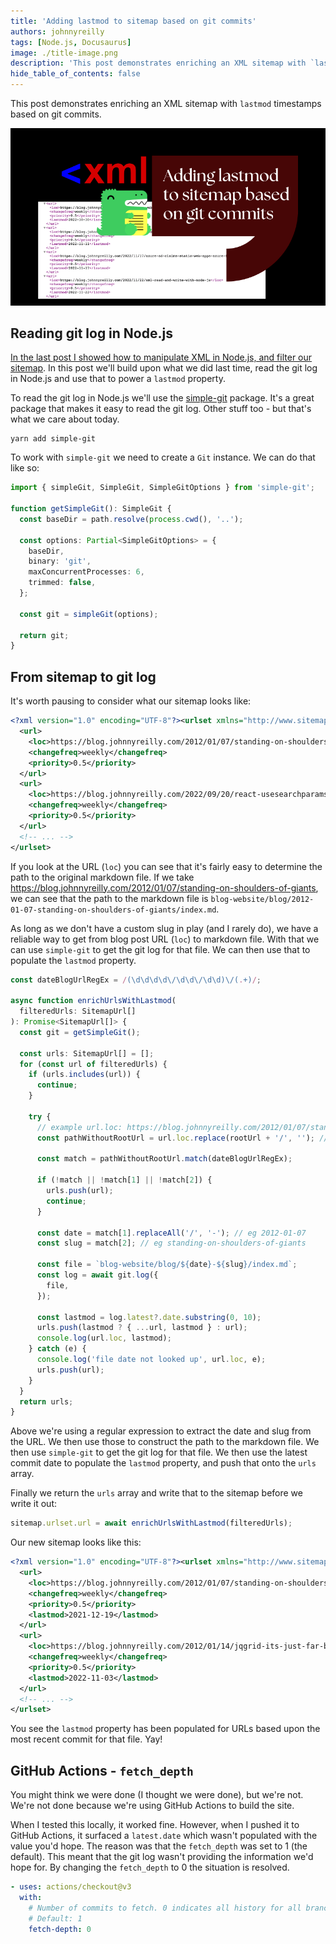 ```yaml
---
title: 'Adding lastmod to sitemap based on git commits'
authors: johnnyreilly
tags: [Node.js, Docusaurus]
image: ./title-image.png
description: 'This post demonstrates enriching an XML sitemap with `lastmod` timestamps based on git commits.'
hide_table_of_contents: false
---
```


This post demonstrates enriching an XML sitemap with `lastmod` timestamps based on git commits.

![title image reading "Adding lastmod to sitemap based on git commits" with XML and Docusaurus logos](title-image.png)

<!--truncate-->

## Reading git log in Node.js

[In the last post I showed how to manipulate XML in Node.js, and filter our sitemap](../2022-11-22-xml-read-and-write-with-node-js/index.md). In this post we'll build upon what we did last time, read the git log in Node.js and use that to power a `lastmod` property.

To read the git log in Node.js we'll use the [simple-git](https://www.npmjs.com/package/simple-git) package. It's a great package that makes it easy to read the git log. Other stuff too - but that's what we care about today.

```shell
yarn add simple-git
```

To work with `simple-git` we need to create a `Git` instance. We can do that like so:

```ts
import { simpleGit, SimpleGit, SimpleGitOptions } from 'simple-git';

function getSimpleGit(): SimpleGit {
  const baseDir = path.resolve(process.cwd(), '..');

  const options: Partial<SimpleGitOptions> = {
    baseDir,
    binary: 'git',
    maxConcurrentProcesses: 6,
    trimmed: false,
  };

  const git = simpleGit(options);

  return git;
}
```

## From sitemap to git log

It's worth pausing to consider what our sitemap looks like:

```xml
<?xml version="1.0" encoding="UTF-8"?><urlset xmlns="http://www.sitemaps.org/schemas/sitemap/0.9" xmlns:news="http://www.google.com/schemas/sitemap-news/0.9" xmlns:xhtml="http://www.w3.org/1999/xhtml" xmlns:image="http://www.google.com/schemas/sitemap-image/1.1" xmlns:video="http://www.google.com/schemas/sitemap-video/1.1">
  <url>
    <loc>https://blog.johnnyreilly.com/2012/01/07/standing-on-shoulders-of-giants</loc>
    <changefreq>weekly</changefreq>
    <priority>0.5</priority>
  </url>
  <url>
    <loc>https://blog.johnnyreilly.com/2022/09/20/react-usesearchparamsstate</loc>
    <changefreq>weekly</changefreq>
    <priority>0.5</priority>
  </url>
  <!-- ... -->
</urlset>
```

If you look at the URL (`loc`) you can see that it's fairly easy to determine the path to the original markdown file. If we take https://blog.johnnyreilly.com/2012/01/07/standing-on-shoulders-of-giants, we can see that the path to the markdown file is `blog-website/blog/2012-01-07-standing-on-shoulders-of-giants/index.md`.

As long as we don't have a custom slug in play (and I rarely do), we have a reliable way to get from blog post URL (`loc`) to markdown file. With that we can use `simple-git` to get the git log for that file. We can then use that to populate the `lastmod` property.

```ts
const dateBlogUrlRegEx = /(\d\d\d\d\/\d\d\/\d\d)\/(.+)/;

async function enrichUrlsWithLastmod(
  filteredUrls: SitemapUrl[]
): Promise<SitemapUrl[]> {
  const git = getSimpleGit();

  const urls: SitemapUrl[] = [];
  for (const url of filteredUrls) {
    if (urls.includes(url)) {
      continue;
    }

    try {
      // example url.loc: https://blog.johnnyreilly.com/2012/01/07/standing-on-shoulders-of-giants
      const pathWithoutRootUrl = url.loc.replace(rootUrl + '/', ''); // eg 2012/01/07/standing-on-shoulders-of-giants

      const match = pathWithoutRootUrl.match(dateBlogUrlRegEx);

      if (!match || !match[1] || !match[2]) {
        urls.push(url);
        continue;
      }

      const date = match[1].replaceAll('/', '-'); // eg 2012-01-07
      const slug = match[2]; // eg standing-on-shoulders-of-giants

      const file = `blog-website/blog/${date}-${slug}/index.md`;
      const log = await git.log({
        file,
      });

      const lastmod = log.latest?.date.substring(0, 10);
      urls.push(lastmod ? { ...url, lastmod } : url);
      console.log(url.loc, lastmod);
    } catch (e) {
      console.log('file date not looked up', url.loc, e);
      urls.push(url);
    }
  }
  return urls;
}
```

Above we're using a regular expression to extract the date and slug from the URL. We then use those to construct the path to the markdown file. We then use `simple-git` to get the git log for that file. We then use the latest commit date to populate the `lastmod` property, and push that onto the `urls` array.

Finally we return the `urls` array and write that to the sitemap before we write it out:

```ts
sitemap.urlset.url = await enrichUrlsWithLastmod(filteredUrls);
```

Our new sitemap looks like this:

```xml
<?xml version="1.0" encoding="UTF-8"?><urlset xmlns="http://www.sitemaps.org/schemas/sitemap/0.9" xmlns:news="http://www.google.com/schemas/sitemap-news/0.9" xmlns:xhtml="http://www.w3.org/1999/xhtml" xmlns:image="http://www.google.com/schemas/sitemap-image/1.1" xmlns:video="http://www.google.com/schemas/sitemap-video/1.1">
  <url>
    <loc>https://blog.johnnyreilly.com/2012/01/07/standing-on-shoulders-of-giants</loc>
    <changefreq>weekly</changefreq>
    <priority>0.5</priority>
    <lastmod>2021-12-19</lastmod>
  </url>
  <url>
    <loc>https://blog.johnnyreilly.com/2012/01/14/jqgrid-its-just-far-better-grid</loc>
    <changefreq>weekly</changefreq>
    <priority>0.5</priority>
    <lastmod>2022-11-03</lastmod>
  </url>
  <!-- ... -->
</urlset>
```

You see the `lastmod` property has been populated for URLs based upon the most recent commit for that file. Yay!

## GitHub Actions - `fetch_depth`

You might think we were done (I thought we were done), but we're not. We're not done because we're using GitHub Actions to build the site.

When I tested this locally, it worked fine. However, when I pushed it to GitHub Actions, it surfaced a `latest.date` which wasn't populated with the value you'd hope. The reason was that the `fetch_depth` was set to 1 (the default). This meant that the git log wasn't providing the information we'd hope for. By changing the `fetch_depth` to 0 the situation is resolved.

```yaml
- uses: actions/checkout@v3
  with:
    # Number of commits to fetch. 0 indicates all history for all branches and tags.
    # Default: 1
    fetch-depth: 0
```
